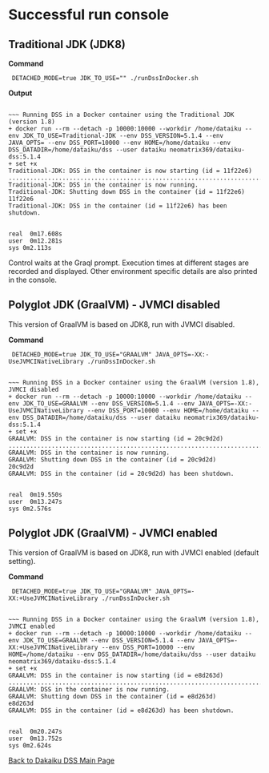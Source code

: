 # Successful run console

## Traditional JDK (JDK8)

**Command**
```
 DETACHED_MODE=true JDK_TO_USE="" ./runDssInDocker.sh
```

**Output**

```

~~~ Running DSS in a Docker container using the Traditional JDK (version 1.8)
+ docker run --rm --detach -p 10000:10000 --workdir /home/dataiku --env JDK_TO_USE=Traditional-JDK --env DSS_VERSION=5.1.4 --env JAVA_OPTS= --env DSS_PORT=10000 --env HOME=/home/dataiku --env DSS_DATADIR=/home/dataiku/dss --user dataiku neomatrix369/dataiku-dss:5.1.4
+ set +x
Traditional-JDK: DSS in the container is now starting (id = 11f22e6)
..............................................................................
Traditional-JDK: DSS in the container is now running.
Traditional-JDK: Shutting down DSS in the container (id = 11f22e6)
11f22e6
Traditional-JDK: DSS in the container (id = 11f22e6) has been shutdown.


real  0m17.608s
user  0m12.281s
sys 0m2.113s

```

Control waits at the Graql prompt. Execution times at different stages are recorded and displayed. Other environment specific details are also printed in the console.

## Polyglot JDK (GraalVM) - JVMCI disabled

This version of GraalVM is based on JDK8, run with JVMCI disabled.

**Command**

```
 DETACHED_MODE=true JDK_TO_USE="GRAALVM" JAVA_OPTS=-XX:-UseJVMCINativeLibrary ./runDssInDocker.sh
```

```

~~~ Running DSS in a Docker container using the GraalVM (version 1.8), JVMCI disabled
+ docker run --rm --detach -p 10000:10000 --workdir /home/dataiku --env JDK_TO_USE=GRAALVM --env DSS_VERSION=5.1.4 --env JAVA_OPTS=-XX:-UseJVMCINativeLibrary --env DSS_PORT=10000 --env HOME=/home/dataiku --env DSS_DATADIR=/home/dataiku/dss --user dataiku neomatrix369/dataiku-dss:5.1.4
+ set +x
GRAALVM: DSS in the container is now starting (id = 20c9d2d)
...........................................................................
GRAALVM: DSS in the container is now running.
GRAALVM: Shutting down DSS in the container (id = 20c9d2d)
20c9d2d
GRAALVM: DSS in the container (id = 20c9d2d) has been shutdown.


real  0m19.550s
user  0m13.247s
sys 0m2.576s

``` 

## Polyglot JDK (GraalVM) - JVMCI enabled

This version of GraalVM is based on JDK8, run with JVMCI enabled (default setting).

**Command**

```
 DETACHED_MODE=true JDK_TO_USE="GRAALVM" JAVA_OPTS=-XX:+UseJVMCINativeLibrary ./runDssInDocker.sh
```

```

~~~ Running DSS in a Docker container using the GraalVM (version 1.8), JVMCI enabled
+ docker run --rm --detach -p 10000:10000 --workdir /home/dataiku --env JDK_TO_USE=GRAALVM --env DSS_VERSION=5.1.4 --env JAVA_OPTS=-XX:+UseJVMCINativeLibrary --env DSS_PORT=10000 --env HOME=/home/dataiku --env DSS_DATADIR=/home/dataiku/dss --user dataiku neomatrix369/dataiku-dss:5.1.4
+ set +x
GRAALVM: DSS in the container is now starting (id = e8d263d)
............................................................................
GRAALVM: DSS in the container is now running.
GRAALVM: Shutting down DSS in the container (id = e8d263d)
e8d263d
GRAALVM: DSS in the container (id = e8d263d) has been shutdown.


real  0m20.247s
user  0m13.752s
sys 0m2.624s

``` 

[Back to Dakaiku DSS Main Page](./README.md)